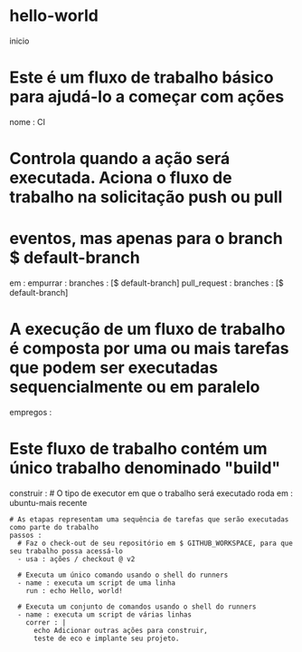 # hello-world
inicio
# Este é um fluxo de trabalho básico para ajudá-lo a começar com ações

nome : CI

# Controla quando a ação será executada. Aciona o fluxo de trabalho na solicitação push ou pull
# eventos, mas apenas para o branch $ default-branch
em :
  empurrar :
    branches : [$ default-branch]
  pull_request :
    branches : [$ default-branch]

# A execução de um fluxo de trabalho é composta por uma ou mais tarefas que podem ser executadas sequencialmente ou em paralelo
empregos :
  # Este fluxo de trabalho contém um único trabalho denominado "build"
  construir :
    # O tipo de executor em que o trabalho será executado
    roda em : ubuntu-mais recente

    # As etapas representam uma sequência de tarefas que serão executadas como parte do trabalho
    passos :
      # Faz o check-out de seu repositório em $ GITHUB_WORKSPACE, para que seu trabalho possa acessá-lo
      - usa : ações / checkout @ v2

      # Executa um único comando usando o shell do runners
      - name : executa um script de uma linha
        run : echo Hello, world!

      # Executa um conjunto de comandos usando o shell do runners
      - name : executa um script de várias linhas
        correr : |
          echo Adicionar outras ações para construir,
          teste de eco e implante seu projeto.
